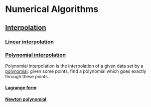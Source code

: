 # Numerical Algorithms

## [Interpolation](https://en.wikipedia.org/wiki/Interpolation#Example)

### [Linear interpolation](https://en.wikipedia.org/wiki/Linear_interpolation)

### [Polynomial interpolation](https://en.wikipedia.org/wiki/Polynomial_interpolation)

Polynomial interpolation is the interpolation of a given data set by a 
[polynomial](https://en.wikipedia.org/wiki/Polynomial): given some points, find 
a polynomial which goes exactly through these points.

#### [Lagrange form](https://en.wikipedia.org/wiki/Lagrange_polynomial)

#### [Newton polynomial](https://en.wikipedia.org/wiki/Newton_polynomial)